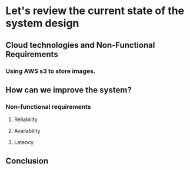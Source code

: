 # Let's review the current state of the system design

## Cloud technologies and Non-Functional Requirements

### Using AWS s3 to store images.

## How can we improve the system?
### Non-functional requirements

1. Reliability

2. Availability

3. Latency

## Conclusion
